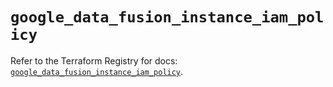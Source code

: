 # `google_data_fusion_instance_iam_policy`

Refer to the Terraform Registry for docs: [`google_data_fusion_instance_iam_policy`](https://registry.terraform.io/providers/hashicorp/google-beta/6.14.0/docs/resources/google_data_fusion_instance_iam_policy).
